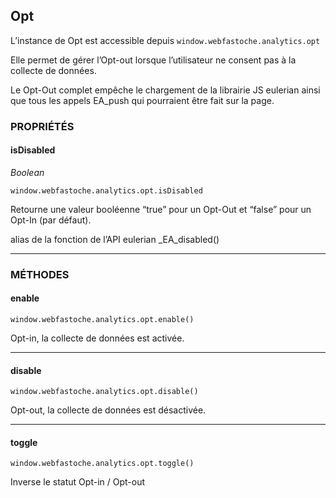 ## Opt
L’instance de Opt est accessible depuis
`window.webfastoche.analytics.opt`

Elle permet de gérer l’Opt-out lorsque l’utilisateur ne consent pas à la collecte de données.

Le Opt-Out complet empêche le chargement de la librairie JS eulerian ainsi que tous les appels EA_push qui pourraient être fait sur la page.

### PROPRIÉTÉS

#### isDisabled

_Boolean_

`window.webfastoche.analytics.opt.isDisabled`

Retourne une valeur booléenne “true” pour un Opt-Out et “false” pour un Opt-In (par défaut).

alias de la fonction de l’API eulerian _EA_disabled()

* * *

### MÉTHODES

#### enable

`window.webfastoche.analytics.opt.enable()`

Opt-in, la collecte de données est activée.

* * *

#### disable

`window.webfastoche.analytics.opt.disable()`

Opt-out, la collecte de données est désactivée.

* * *

#### toggle

`window.webfastoche.analytics.opt.toggle()`

Inverse le statut Opt-in / Opt-out
